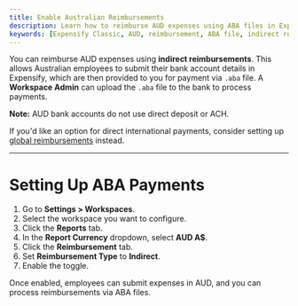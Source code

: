 ```yaml
---
title: Enable Australian Reimbursements
description: Learn how to reimburse AUD expenses using ABA files in Expensify.
keywords: [Expensify Classic, AUD, reimbursement, ABA file, indirect reimbursement, Expensify, Australian payments]
---
```

<div id="expensify-classic" markdown="1">
  
You can reimburse AUD expenses using **indirect reimbursements**. This allows Australian employees to submit their bank account details in Expensify, which are then provided to you for payment via `.aba` file. A **Workspace Admin** can upload the `.aba` file to the bank to process payments.

**Note:** AUD bank accounts do not use direct deposit or ACH.

If you'd like an option for direct international payments, consider setting up [global reimbursements](https://help.expensify.com/articles/expensify-classic/bank-accounts-and-payments/bank-accounts/Enable-Global-Reimbursements) instead. 

---

# Setting Up ABA Payments

1. Go to **Settings > Workspaces**.
2. Select the workspace you want to configure.
3. Click the **Reports** tab.
4. In the **Report Currency** dropdown, select **AUD A$**.
5. Click the **Reimbursement** tab.
6. Set **Reimbursement Type** to **Indirect**.
7. Enable the toggle.

Once enabled, employees can submit expenses in AUD, and you can process reimbursements via ABA files.

</div>
